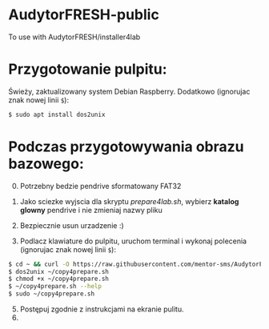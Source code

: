 # AudytorFRESH-public

To use with AudytorFRESH/installer4lab

# Przygotowanie pulpitu:

Świeży, zaktualizowany system Debian Raspberry. Dodatkowo (ignorujac znak nowej linii `$`):

```bash
$ sudo apt install dos2unix
```

# Podczas przygotowywania obrazu bazowego:

0) Potrzebny bedzie pendrive sformatowany FAT32
1) Jako sciezke wyjscia dla skryptu *prepare4lab.sh*, wybierz __katalog glowny__ pendrive i nie zmieniaj nazwy pliku
2) Bezpiecznie usun urzadzenie :)

4) Podlacz klawiature do pulpitu, uruchom terminal i wykonaj polecenia (ignorujac znak nowej linii `$`):

```bash
$ cd ~ && curl -O https://raw.githubusercontent.com/mentor-sms/AudytorFRESH-public/release/home4copy/copy4prepare.sh
$ dos2unix ~/copy4prepare.sh
$ chmod +x ~/copy4prepare.sh
$ ~/copy4prepare.sh --help
$ sudo ~/copy4prepare.sh
```

5) Postępuj zgodnie z instrukcjami na ekranie pulitu.
6)
